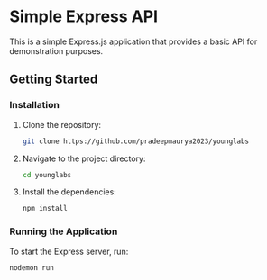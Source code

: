 # Simple Express API

This is a simple Express.js application that provides a basic API for demonstration purposes.

## Getting Started


### Installation

1. Clone the repository:

    ```bash
    git clone https://github.com/pradeepmaurya2023/younglabs
    ```

2. Navigate to the project directory:

    ```bash
    cd younglabs
    ```

3. Install the dependencies:

    ```bash
    npm install
    ```

### Running the Application

To start the Express server, run:

```bash
nodemon run
